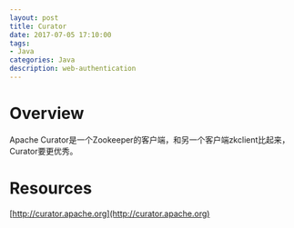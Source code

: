 ```yaml
---
layout: post
title: Curator
date: 2017-07-05 17:10:00
tags:
- Java
categories: Java
description: web-authentication
---
```


# Overview               
Apache Curator是一个Zookeeper的客户端，和另一个客户端zkclient比起来，Curator要更优秀。

# Resources
[http://curator.apache.org](http://curator.apache.org)

